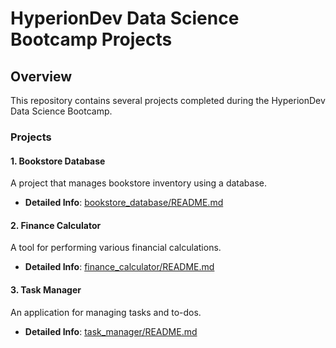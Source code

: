 # HyperionDev Data Science Bootcamp Projects

## Overview
This repository contains several projects completed during the HyperionDev Data Science Bootcamp.

### Projects

#### 1. Bookstore Database
A project that manages bookstore inventory using a database.
- **Detailed Info**: [bookstore_database/README.md](bookstore_database/README.md)

#### 2. Finance Calculator
A tool for performing various financial calculations.
- **Detailed Info**: [finance_calculator/README.md](finance_calculator/README.md)

#### 3. Task Manager
An application for managing tasks and to-dos.
- **Detailed Info**: [task_manager/README.md](task_manager/README.md)
